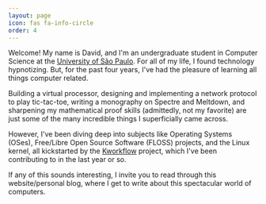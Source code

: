 ```yaml
---
layout: page
icon: fas fa-info-circle
order: 4
---
```


Welcome! My name is David, and I'm an undergraduate student in Computer Science at the [University of São Paulo](https://www5.usp.br/).
For all of my life, I found technology hypnotizing. But, for the past four years, I've had the pleasure of learning
all things computer related.

Building a virtual processor, designing and implementing a network protocol to play tic-tac-toe, writing a monography
on Spectre and Meltdown, and sharpening my mathematical proof skills (admittedly, not my favorite) are just some of the
many incredible things I superficially came across.

However, I've been diving deep into subjects like Operating Systems (OSes), Free/Libre Open Source Software (FLOSS)
projects, and the Linux kernel, all kickstarted by the [Kworkflow](https://kworkflow.org) project, which I've been
contributing to in the last year or so.

If any of this sounds interesting, I invite you to read through this website/personal blog, where I get to write about
this spectacular world of computers.
